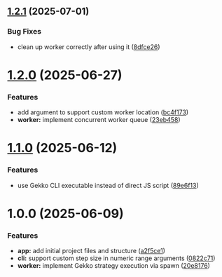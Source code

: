 ## [1.2.1](https://github.com/youtix/fox/compare/v1.2.0...v1.2.1) (2025-07-01)

### Bug Fixes

- clean up worker correctly after using it ([8dfce26](https://github.com/youtix/fox/commit/8dfce26a0662d9936616eb1fdb0f899f15d45c6e))

# [1.2.0](https://github.com/youtix/fox/compare/v1.1.0...v1.2.0) (2025-06-27)

### Features

- add argument to support custom worker location ([bc4f173](https://github.com/youtix/fox/commit/bc4f17369e2d1070c2fbc98da5cdc6bf902f0b1b))
- **worker:** implement concurrent worker queue ([23eb458](https://github.com/youtix/fox/commit/23eb4586327b300376b2cf2c415f01b3d62ca26b))

# [1.1.0](https://github.com/youtix/fox/compare/v1.0.0...v1.1.0) (2025-06-12)

### Features

- use Gekko CLI executable instead of direct JS script ([89e6f13](https://github.com/youtix/fox/commit/89e6f130c6b5826e609ed8a9996a0e39af67819d))

# 1.0.0 (2025-06-09)

### Features

- **app:** add initial project files and structure ([a2f5ce1](https://github.com/youtix/fox/commit/a2f5ce139d1f4089bf9cfa873632d71574cec9c8))
- **cli:** support custom step size in numeric range arguments ([0822c71](https://github.com/youtix/fox/commit/0822c71ab5df71b0efa253965f7491fcc835c9e1))
- **worker:** implement Gekko strategy execution via spawn ([20e8176](https://github.com/youtix/fox/commit/20e8176ce9f05b896a13698ede0cca249c8fb24c))
